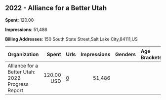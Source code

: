 ## 2022 - Alliance for a Better Utah 
**Spent**: 120.00

**Impressions**: 51,486

**Billing Addresses**: 150 South State Street,Salt Lake City,84111,US

|Organization|Spent|Urls|Impressions|Genders|Age Brackets|Country Codes|
|:---|---:|:---|---:|:---|:---|:---|
|Alliance for a Better Utah: 2022 Progress Report|120.00 USD|[0](https://www.snap.com/political-ads/asset/1e21e7f0a06b755a1a73fe499f51c606abaa206369307b3164629e025de3a2cb?mediaType=mp4)|51,486|||united states|
